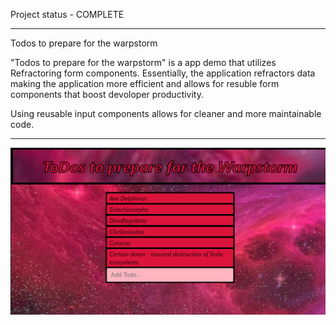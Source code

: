 Project status - COMPLETE

------------------------------------------------------------

Todos to prepare for the warpstorm

"Todos to prepare for the warpstorm" is a app demo that utilizes Refractoring form components. Essentially, the application refractors data making the application more efficient and allows for resuble form components that boost devoloper productivity. 

Using reusable input components allows for cleaner and more maintainable code. 

------------------------------------------------------------

![Alt text](image.png)



